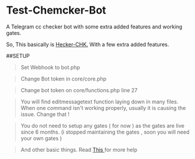 # Test-Chemcker-Bot
A Telegram cc checker bot with some extra added features and working gates. 

So, This basically is [Hecker-CHK.](https://github.com/Junaid433/hecker-chk) With a few extra added features.

##SETUP

> Set Webhook to bot.php

> Change Bot token in core/core.php 

> Change bot token on core/functions.php line 27

> You will find editmessagetext function laying down in many files. When one command isn't working properly, usually it is causing the issue. Change that !

> You do not need to setup any gates ( for now ) as the gates are live since 6 months. (i stopped maintaining the gates , soon you will need  your own gates )

> And other basic things. Read [ This ](https://github.com/Junaid433/hecker-chk#:~:text=README.md-,Hecker%2DCHK,-Simple%20CC%20Checker) for more help
